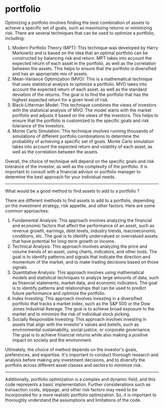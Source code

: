 # portfolio

Optimizing a portfolio involves finding the best combination of assets to achieve a specific set of goals, such as maximizing returns or minimizing risk. There are several techniques that can be used to optimize a portfolio, including:

1. Modern Portfolio Theory (MPT): This technique was developed by Harry Markowitz and is based on the idea that an optimal portfolio can be constructed by balancing risk and return. MPT takes into account the expected return of each asset in the portfolio, as well as the correlation between the assets. This helps to ensure that the portfolio is diversified and has an appropriate mix of assets.
2. Mean-Variance Optimization (MVO): This is a mathematical technique that uses statistical analysis to optimize a portfolio. MVO takes into account the expected return of each asset, as well as the standard deviation of the returns. The goal is to find the portfolio that has the highest expected return for a given level of risk.
3. Black-Litterman Model: This technique combines the views of investors with the statistical analysis of MVO. The model starts with the market portfolio and adjusts it based on the views of the investors. This helps to ensure that the portfolio is customized to the specific goals and risk tolerance of the investors.
4. Monte Carlo Simulation: This technique involves running thousands of simulations of different portfolio combinations to determine the probability of achieving a specific set of goals. Monte Carlo simulation takes into account the expected return and volatility of each asset, as well as the correlation between the assets.

Overall, the choice of technique will depend on the specific goals and risk tolerance of the investor, as well as the complexity of the portfolio. It is important to consult with a financial advisor or portfolio manager to determine the best approach for your individual needs.

---

What would be a good method to find assets to add to a portfolio ?

There are different methods to find assets to add to a portfolio, depending on the investment strategy, risk appetite, and other factors. Here are some common approaches:

1. Fundamental Analysis: This approach involves analyzing the financial and economic factors that affect the performance of an asset, such as revenue growth, earnings, debt levels, industry trends, macroeconomic conditions, etc. The goal is to identify undervalued or overvalued assets that have potential for long-term growth or income.
2. Technical Analysis: This approach involves analyzing the price and volume trends of an asset, using charts, indicators, and other tools. The goal is to identify patterns and signals that indicate the direction and momentum of the market, and to make trading decisions based on those signals.
3. Quantitative Analysis: This approach involves using mathematical models and statistical techniques to analyze large amounts of data, such as financial statements, market data, and economic indicators. The goal is to identify patterns and relationships that can be used to predict future performance and optimize the portfolio.
4. Index Investing: This approach involves investing in a diversified portfolio that tracks a market index, such as the S&P 500 or the Dow Jones Industrial Average. The goal is to achieve broad exposure to the market and to minimize the risk of individual stock picking.
5. Socially Responsible Investing: This approach involves investing in assets that align with the investor's values and beliefs, such as environmental sustainability, social justice, or corporate governance. The goal is to achieve financial returns while also making a positive impact on society and the environment.

Ultimately, the choice of method depends on the investor's goals, preferences, and expertise. It's important to conduct thorough research and analysis before making any investment decisions, and to diversify the portfolio across different asset classes and sectors to minimize risk.

---

Additionally, portfolio optimization is a complex and dynamic field, and this code represents a basic implementation. Further considerations such as transaction costs, slippage, and other risk factors may need to be incorporated for a more realistic portfolio optimization. So, it is important to thoroughly understand the assumptions and limitations of the code.


